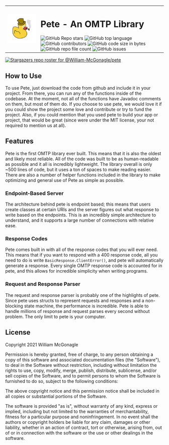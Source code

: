 <table>
    <td>
        <img src="./.github/resources/logo.svg">
    </td>
    <td>
        <h1>Pete - An OMTP Library</h1>
        <img alt="GitHub Repo stars" src="https://img.shields.io/github/stars/william-mcgonagle/pete?style=flat">
        <img alt="GitHub top language" src="https://img.shields.io/github/languages/top/william-mcgonagle/pete">
        <img alt="GitHub contributors" src="https://img.shields.io/github/contributors/william-mcgonagle/pete">
        <img alt="GitHub code size in bytes" src="https://img.shields.io/github/languages/code-size/william-mcgonagle/pete">
        <img alt="GitHub repo file count" src="https://img.shields.io/github/directory-file-count/william-mcgonagle/pete">
        <img alt="GitHub issues" src="https://img.shields.io/github/issues/william-mcgonagle/pete">
    </td>
</table>

[![Stargazers repo roster for @William-McGonagle/pete](https://reporoster.com/stars/William-McGonagle/pete)](https://github.com/William-McGonagle/pete/stargazers)

## How to Use

To use Pete, just download the code from github and include it in your project. From there, you can run any of the functions inside of the codebase. At the moment, not all of the functions have Javadoc comments on them, but most of them do. If you choose to use pete, we would love it if you could show the project some love and contribute or try to fund the project. Also, if you could mention that you used pete to build your app or project, that would be great (since were under the MIT license, your not required to mention us at all).

## Features

Pete is the first OMTP library ever built. This means that it is also the oldest and likely most reliable. All of the code was built to be as human-readable as possible and it all is incredibly lightweight. The library overall is only ~500 lines of code, but it uses a ton of spaces to make reading easier. There are also a number of helper functions included in the library to make optimizing and general use of Pete as simple as possible.

### Endpoint-Based Server

The architecture behind pete is endpoint based; this means that users create classes at certain URIs and the server figures out what response to write based on the endpoints. This is an incredibly simple architecture to understand, and it supports a large number of connections with relative ease.

### Response Codes

Pete comes built in with all of the response codes that you will ever need. This means that if you want to respond with a 400 response code, all you need to do is write `BasicResponse.ClientError()`, and pete will automatically generate a response. Every single OMTP response code is accounted for in pete, and this allows for incredible simplicity when writing programs.

### Request and Response Parser

The request and response parser is probably one of the highlights of pete. Since pete uses structs to represent requests and responses and a non-blocking state machine, the performance is incredible. Pete is able to handle millions of response and request parses every second without problem. The only limit to pete is your computer.

## License

Copyright 2021 William McGonagle

Permission is hereby granted, free of charge, to any person obtaining a copy of this software and associated documentation files (the "Software"), to deal in the Software without restriction, including without limitation the rights to use, copy, modify, merge, publish, distribute, sublicense, and/or sell copies of the Software, and to permit persons to whom the Software is furnished to do so, subject to the following conditions:

The above copyright notice and this permission notice shall be included in all copies or substantial portions of the Software.

The software is provided "as is", without warranty of any kind, express or implied, including but not limited to the warranties of merchantability, fitness for a particular purpose and noninfringement. In no event shall the authors or copyright holders be liable for any claim, damages or other liability, whether in an action of contract, tort or otherwise, arising from, out of or in connection with the software or the use or other dealings in the software.
